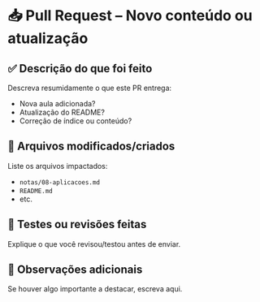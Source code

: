 # 📥 Pull Request – Novo conteúdo ou atualização

## ✅ Descrição do que foi feito

Descreva resumidamente o que este PR entrega:
- Nova aula adicionada?
- Atualização do README?
- Correção de índice ou conteúdo?

## 📁 Arquivos modificados/criados

Liste os arquivos impactados:

- `notas/08-aplicacoes.md`
- `README.md`
- etc.

## 🧪 Testes ou revisões feitas

Explique o que você revisou/testou antes de enviar.

## 📎 Observações adicionais

Se houver algo importante a destacar, escreva aqui.
